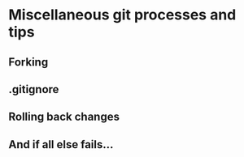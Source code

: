 # Miscellaneous git processes and tips

## Forking

## .gitignore

## Rolling back changes 

## And if all else fails... 
